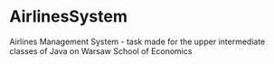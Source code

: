 # AirlinesSystem
Airlines Management System - task made for the upper intermediate classes of Java on Warsaw School of Economics 
